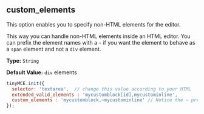 ## custom_elements

This option enables you to specify non-HTML elements for the editor.

This way you can handle non-HTML elements inside an HTML editor. You can prefix the element names with a `~` if you want the element to behave as a `span` element and not a `div` element.

**Type:** `String`

**Default Value:** `div` elements

```js
tinyMCE.init({
  selector: 'textarea',  // change this value according to your HTML
  extended_valid_elements : 'mycustomblock[id],mycustominline',
  custom_elements : 'mycustomblock,~mycustominline' // Notice the ~ prefix to force a span element for the element
});
```

